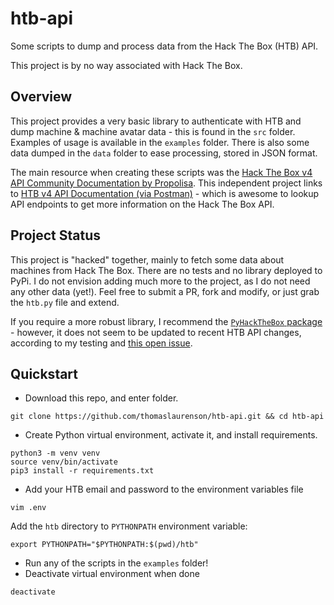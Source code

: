 # htb-api

Some scripts to dump and process data from the Hack The Box (HTB) API.

This project is by no way associated with Hack The Box.

## Overview

This project provides a very basic library to authenticate with HTB and dump machine & machine avatar data - this is found in the `src` folder. Examples of usage is available in the `examples` folder. There is also some data dumped in the `data` folder to ease processing, stored in JSON format.

The main resource when creating these scripts was the [Hack The Box v4 API Community Documentation by Propolisa](https://github.com/Propolisa/htb-api-docs). This independent project links to [HTB v4 API Documentation (via Postman)](https://documenter.getpostman.com/view/13129365/TVeqbmeq) - which is awesome to lookup API endpoints to get more information on the Hack The Box API.

## Project Status

This project is "hacked" together, mainly to fetch some data about machines from Hack The Box. There are no tests and no library deployed to PyPi. I do not envision adding much more to the project, as I do not need any other data (yet!). Feel free to submit a PR, fork and modify, or just grab the `htb.py` file and extend.

If you require a more robust library, I recommend the [`PyHackTheBox` package](https://github.com/clubby789/htb-api) - however, it does not seem to be updated to recent HTB API changes, according to my testing and [this open issue](https://github.com/clubby789/htb-api/issues/62).

## Quickstart

- Download this repo, and enter folder.

```none
git clone https://github.com/thomaslaurenson/htb-api.git && cd htb-api
```

- Create Python virtual environment, activate it, and install requirements.

```none
python3 -m venv venv
source venv/bin/activate
pip3 install -r requirements.txt
```

- Add your HTB email and password to the environment variables file

```none
vim .env
```

Add the `htb` directory to `PYTHONPATH` environment variable:

```
export PYTHONPATH="$PYTHONPATH:$(pwd)/htb"
```

- Run any of the scripts in the `examples` folder!
- Deactivate virtual environment when done

```none
deactivate
```

